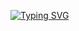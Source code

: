 [![Typing SVG](https://readme-typing-svg.demolab.com?font=Fira+Code&pause=1000&color=F70000&background=0031FF&width=435&lines=ACTIVE+YOUR+TERMUX+%F0%9F%92%AF;ENJOY)](https://github.com/MR-ELYAS/ACTIVE)
